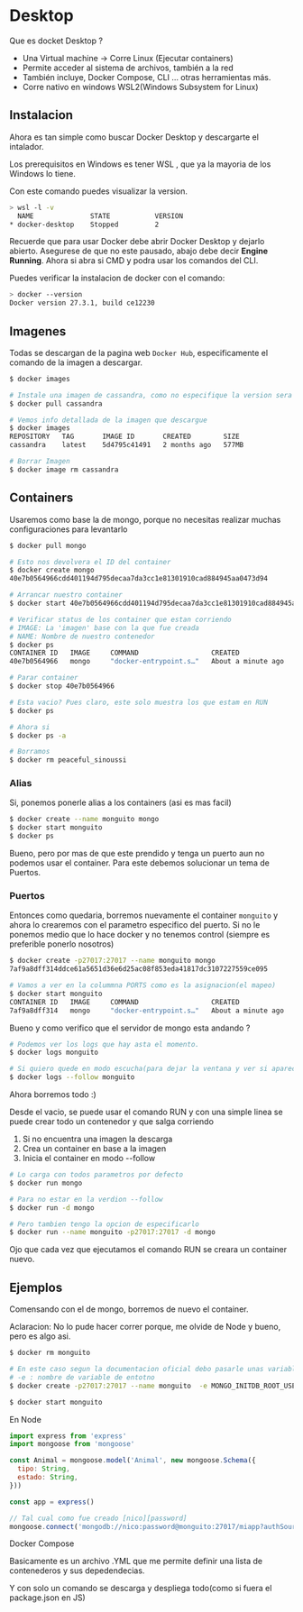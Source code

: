 # Desktop

Que es docket Desktop ?

- Una Virtual machine → Corre Linux (Ejecutar containers)
- Permite acceder al sistema de archivos, también a la red
- También incluye, Docker Compose, CLI … otras herramientas más.
- Corre nativo en windows WSL2(Windows Subsystem for Linux)

## Instalacion

Ahora es tan simple como buscar Docker Desktop y descargarte el intalador.

Los prerequisitos en Windows es tener WSL , que ya la mayoria de los Windows lo tiene.

Con este comando puedes visualizar la version.

```sh
> wsl -l -v
  NAME              STATE           VERSION
* docker-desktop    Stopped         2
```

Recuerde que para usar Docker debe abrir Docker Desktop y dejarlo abierto.
Asegurese de que no este pausado, abajo debe decir **Engine Running**. Ahora si abra si CMD y podra usar los comandos del CLI.


Puedes verificar la instalacion de docker con el comando:
```sh
> docker --version
Docker version 27.3.1, build ce12230
```


## Imagenes

Todas se descargan de la pagina web ``Docker Hub``, especificamente el comando de la imagen a descargar.

```sh
$ docker images

# Instale una imagen de cassandra, como no especifique la version sera la lasted
$ docker pull cassandra

# Vemos info detallada de la imagen que descargue
$ docker images
REPOSITORY   TAG       IMAGE ID       CREATED        SIZE
cassandra    latest    5d4795c41491   2 months ago   577MB

# Borrar Imagen
$ docker image rm cassandra
```



## Containers

Usaremos como base la de mongo, porque no necesitas realizar muchas configuraciones para levantarlo

```sh
$ docker pull mongo

# Esto nos devolvera el ID del container
$ docker create mongo
40e7b0564966cdd401194d795decaa7da3cc1e81301910cad884945aa0473d94

# Arrancar nuestro container
$ docker start 40e7b0564966cdd401194d795decaa7da3cc1e81301910cad884945aa0473d94

# Verificar status de los container que estan corriendo
# IMAGE: La 'imagen' base con la que fue creada
# NAME: Nombre de nuestro contenedor
$ docker ps
CONTAINER ID   IMAGE     COMMAND                  CREATED              STATUS          PORTS       NAMES
40e7b0564966   mongo     "docker-entrypoint.s…"   About a minute ago   Up 32 seconds   27017/tcp   peaceful_sinoussi

# Parar container
$ docker stop 40e7b0564966

# Esta vacio? Pues claro, este solo muestra los que estam en RUN
$ docker ps

# Ahora si
$ docker ps -a

# Borramos
$ docker rm peaceful_sinoussi
```

### Alias

Si, ponemos ponerle alias a los containers (asi es mas facil)

```sh
$ docker create --name monguito mongo
$ docker start monguito
$ docker ps
```

Bueno, pero por mas de que este prendido y tenga un puerto aun no podemos usar el container. Para este debemos solucionar un tema de Puertos.

### Puertos

Entonces como quedaria, borremos nuevamente el container `monguito` y ahora lo crearemos con el parametro especifico del puerto. Si no le ponemos medio que lo hace docker y no tenemos control (siempre es preferible ponerlo nosotros)

```sh
$ docker create -p27017:27017 --name monguito mongo
7af9a8dff314ddce61a5651d36e6d25ac08f853eda41817dc3107227559ce095

# Vamos a ver en la colummna PORTS como es la asignacion(el mapeo)
$ docker start monguito
CONTAINER ID   IMAGE     COMMAND                  CREATED              STATUS          PORTS                      NAMES
7af9a8dff314   mongo     "docker-entrypoint.s…"   About a minute ago   Up 43 seconds   0.0.0.0:27017->27017/tcp   monguito
```

Bueno y como verifico que el servidor de mongo esta andando ?

```sh
# Podemos ver los logs que hay asta el momento.
$ docker logs monguito

# Si quiero quede en modo escucha(para dejar la ventana y ver si aparecen nuevos logs)
$ docker logs --follow monguito
```

Ahora borremos todo :)

Desde el vacio, se puede usar el comando RUN y con una simple linea se puede crear todo un contenedor y que salga corriendo
1. Si no encuentra una imagen la descarga
2. Crea un container en base a la imagen
3. Inicia el container en modo --follow

```sh
# Lo carga con todos parametros por defecto
$ docker run mongo

# Para no estar en la verdion --follow
$ docker run -d mongo

# Pero tambien tengo la opcion de especificarlo
$ docker run --name monguito -p27017:27017 -d mongo
```

Ojo que cada vez que ejecutamos el comando RUN se creara un container nuevo.


## Ejemplos

Comensando con el de mongo, borremos de nuevo el container.

Aclaracion: No lo pude hacer correr porque, me olvide de Node y bueno, pero es algo asi.

```sh
$ docker rm monguito

# En este caso segun la documentacion oficial debo pasarle unas variables de entorno
# -e : nombre de variable de entotno
$ docker create -p27017:27017 --name monguito  -e MONGO_INITDB_ROOT_USERNAME=nico -e  MONGO_INITDB_ROOT_PASSWORD=password mongo

$ docker start monguito
```

En Node
```js
import express from 'express'
import mongoose from 'mongoose'

const Animal = mongoose.model('Animal', new mongoose.Schema({
  tipo: String,
  estado: String,
}))

const app = express()

// Tal cual como fue creado [nico][password]
mongoose.connect('mongodb://nico:password@monguito:27017/miapp?authSource=admin')

```


Docker Compose

Basicamente es un archivo .YML que me permite definir una lista de contenederos y sus depedendecias.

Y con solo un comando se descarga y despliega todo(como si fuera el package.json en JS)
